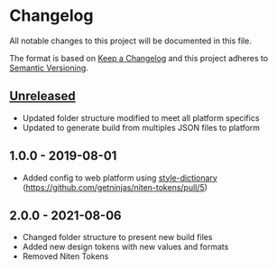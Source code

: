 # Changelog

All notable changes to this project will be documented in this file.

The format is based on [Keep a Changelog](http://keepachangelog.com/en/1.0.0/)
and this project adheres to [Semantic Versioning](http://semver.org/spec/v2.0.0.html).

## [Unreleased]

- Updated folder structure modified to meet all platform specifics
- Updated to generate build from multiples JSON files to platform

## 1.0.0 - 2019-08-01

- Added config to web platform using [style-dictionary](https://github.com/amzn/style-dictionary) (https://github.com/getninjas/niten-tokens/pull/5)

[unreleased]: https://github.com/getninjas/niten-tokens/compare/v1.0.1-0...HEAD

## 2.0.0 - 2021-08-06

- Changed folder structure to present new build files
- Added new design tokens with new values and formats
- Removed Niten Tokens

